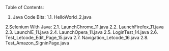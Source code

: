 Table of Contents:
1. Java Code Bits:
  1.1. HelloWorld_2.java

2.Selenium With Java:
  2.1. LaunchChrome_11.java
  2.2. LaunchFirefox_11.java
  2.3. LaunchIE_11.java
  2.4. LaunchOpera_11.java
  2.5. LoginTest_14.java
  2.6. Test_Letcode_Edit_Page_15.java
  2.7. Navigation_Letcode_16.java
  2.8. Test_Amazon_SigninPage.java
  
